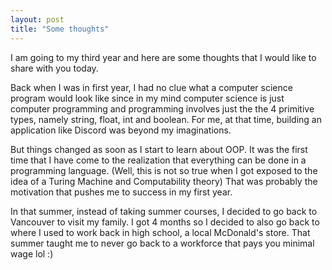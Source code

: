 ```yaml
---
layout: post
title: "Some thoughts"
---
```

I am going to my third year and here are some thoughts that I would like to share with you today.

Back when I was in first year, I had no clue what a computer science program would look like since in my mind computer science is just computer programming and programming involves just the the 4 primitive types, namely string, float, int and boolean. For me, at that time, building an application like Discord was beyond my imaginations.

But things changed as soon as I start to learn about OOP. It was the first time that I have come to the realization that everything can be done in a programming language. (Well, this is not so true when I got exposed to the idea of a Turing Machine and Computability theory) That was probably the motivation that pushes me to success in my first year. 

In that summer, instead of taking summer courses, I decided to go back to Vancouver to visit my family. I got 4 months so I decided to also go back to where I used to work back in high school, a local McDonald's store. That summer taught me to never go back to a workforce that pays you minimal wage lol :)
